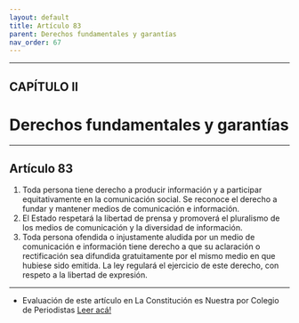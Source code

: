 ```yaml
---
layout: default
title: Artículo 83
parent: Derechos fundamentales y garantías
nav_order: 67
---
```


---

## CAPÍTULO II
# Derechos fundamentales y garantías

---

## Artículo 83

1. Toda persona tiene derecho a producir información y a participar equitativamente en la comunicación social. Se reconoce el derecho a fundar y mantener medios de comunicación e información.
2. El Estado respetará la libertad de prensa y promoverá el pluralismo de los medios de comunicación y la diversidad de información.
3. Toda persona ofendida o injustamente aludida por un medio de comunicación e información tiene derecho a que su aclaración o rectificación sea difundida gratuitamente por el mismo medio en que hubiese sido emitida. La ley regulará el ejercicio de este derecho, con respeto a la libertad de expresión.

---
- Evaluación de este artículo en La Constitución es Nuestra por Colegio de Periodistas
<a target="_blank" href="https://laconstitucionesnuestra.cl/evaluaciones/verevaluaciones/94">Leer acá!</a>
